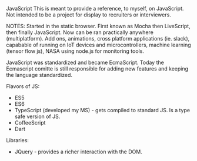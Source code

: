 JavaScript
This is meant to provide a reference, to myself, on JavaScript. Not intended to be a project for display to recruiters or interviewers.

NOTES:
Started in the static browser.
First known as Mocha then LiveScript, then finally JavaScript.
Now can be ran practically anywhere (multiplatform).
Add ons, animations, cross platform applications (ie. slack), capabable of running on IoT devices and microcontrollers, machine learning (tensor flow js), NASA using node.js for monitoring tools.

JavaScript was standardized and became EcmaScript. Today the Ecmascript comitte is still responsible for adding new features and keeping the language standardized.

Flavors of JS:
- ES5
- ES6
- TypeScript (developed my MS) - gets compiled to standard JS. Is a type safe version of JS.
- CoffeeScript
- Dart

Libraries:
- JQuery - provides a richer interaction with the DOM.
